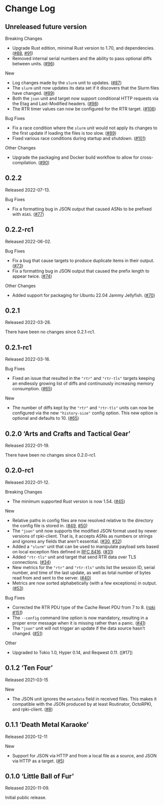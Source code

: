 # Change Log

## Unreleased future version

Breaking Changes

* Upgrade Rust edition, minimal Rust version to 1.70, and dependencies.
  ([#88], [#91])
* Removed internal serial numbers and the ability to pass optional diffs
  between units. ([#96])

New

* Log changes made by the `slurm` unit to updates. ([#87])
* The `slurm` unit now updates its data set if it discovers that the Slurm
  files have changed. ([#89])
* Both the `json` unit and target now support conditional HTTP requests
  via the Etag and Last-Modified headers. ([#98])
* The RTR timer values can now be configured for the RTR target. ([#106])

Bug Fixes

* Fix a race condition where the `slurm` unit would not apply its changes
  to the first update if loading the files is too slow. ([#89])
* Fixed various race conditions during startup and shutdown. ([#101])

Other Changes

* Upgrade the packaging and Docker build workflow to allow for
  cross-compilation. ([#90])


[#87]: https://github.com/NLnetLabs/rtrtr/pull/87
[#88]: https://github.com/NLnetLabs/rtrtr/pull/88
[#89]: https://github.com/NLnetLabs/rtrtr/pull/89
[#90]: https://github.com/NLnetLabs/rtrtr/pull/90
[#91]: https://github.com/NLnetLabs/rtrtr/pull/91
[#96]: https://github.com/NLnetLabs/rtrtr/pull/96
[#98]: https://github.com/NLnetLabs/rtrtr/pull/98
[#101]: https://github.com/NLnetLabs/rtrtr/pull/101
[#106]: https://github.com/NLnetLabs/rtrtr/pull/106


## 0.2.2

Released 2022-07-13.

Bug Fixes

* Fix a formatting bug in JSON output that caused ASNs to be prefixed with
  `ASAS`. ([#77])

[#77]: https://github.com/NLnetLabs/rtrtr/pull/77


## 0.2.2-rc1

Released 2022-06-02.

Bug Fixes

* Fix a bug that cause targets to produce duplicate items in their output.
  ([#73])
* Fix a formatting bug in JSON output that caused the prefix length to
  appear twice. ([#74])

Other Changes

* Added support for packaging for Ubuntu 22.04 Jammy Jellyfish. ([#70])

[#70]: https://github.com/NLnetLabs/rtrtr/pull/70
[#73]: https://github.com/NLnetLabs/rtrtr/pull/73
[#74]: https://github.com/NLnetLabs/rtrtr/pull/74


## 0.2.1

Released 2022-03-28.

There have been no changes since 0.2.1-rc1.


## 0.2.1-rc1

Released 2022-03-16.

Bug Fixes

* Fixed an issue that resulted in the `"rtr"` and `"rtr-tls"` targets
  keeping an endlessly growing list of diffs and continuously increasing
  memory consumption. ([#65])

New

* The number of diffs kept by the `"rtr"` and `"rtr-tls"` units can now
  be configured via the new `"history-size"` config option. This new
  option is optional and defaults to 10. ([#65])

[#65]: https://github.com/NLnetLabs/rtrtr/pull/65


## 0.2.0 ‘Arts and Crafts and Tactical Gear’

Released 2022-01-19.

There have been no changes since 0.2.0-rc1.


## 0.2.0-rc1

Released 2022-01-12.

Breaking Changes

* The minimum supported Rust version is now 1.54. ([#45])

New

* Relative paths in config files are now resolved relative to the
  directory the config file is stored in. ([#49], [#50])
* The `"json"` unit now supports the modified JSON format used by newer
  versions of rpki-client. That is, it accepts ASNs as numbers or
  strings and ignores any fields that aren’t essential. ([#30], [#32])
* Added a `"slurm"` unit that can be used to manipulate payload sets based
  on local exception files defined in [RFC 8416]. ([#31])
* Added `"rtr-tls"` unit and target that send RTR data over TLS
  connections. ([#34])
* New metrics for the `"rtr"` and `"rtr-tls"` units list the session ID,
  serial number, and time of the last update, as well as total number of
  bytes read from and sent to the server. ([#40])
* Metrics are now sorted alphabetically (with a few exceptions) in output.
  ([#53])

Bug Fixes

* Corrected the RTR PDU type of the Cache Reset PDU from 7 to 8.
  ([rpki #151])
* The `--config` command line option is now mandatory, resulting in a
  proper error message when it is missing rather than a panic. ([#41])
* The `"json"` unit will not trigger an update if the data source hasn’t
  changed. ([#51])

Other

* Upgraded to Tokio 1.0, Hyper 0.14, and Reqwest 0.11. ([#17]) 

[#30]: https://github.com/NLnetLabs/rtrtr/pull/30
[#31]: https://github.com/NLnetLabs/rtrtr/pull/31
[#32]: https://github.com/NLnetLabs/rtrtr/pull/32
[#34]: https://github.com/NLnetLabs/rtrtr/pull/34
[#40]: https://github.com/NLnetLabs/rtrtr/pull/40
[#41]: https://github.com/NLnetLabs/rtrtr/pull/41
[#45]: https://github.com/NLnetLabs/rtrtr/pull/45
[#49]: https://github.com/NLnetLabs/rtrtr/pull/49
[#50]: https://github.com/NLnetLabs/rtrtr/pull/50
[#51]: https://github.com/NLnetLabs/rtrtr/pull/51
[#53]: https://github.com/NLnetLabs/rtrtr/pull/53
[rpki #151]: https://github.com/NLnetLabs/rpki-rs/pull/151
[RFC 8416]: https://tools.ietf.org/html/rfc8416


## 0.1.2 ‘Ten Four’

Released 2021-03-15

New

* The JSON unit ignores the `metadata` field in received files. This
  makes it compatible with the JSON produced by at least Routinator, OctoRPKI,
  and rpki-client. ([#8])


[#8]: https://github.com/NLnetLabs/rtrtr/pull/8


## 0.1.1 ‘Death Metal Karaoke’

Released 2020-12-11

New

* Support for JSON via HTTP and from a local file as a source, and JSON
  via HTTP as a target. ([#5])

[#5]: https://github.com/NLnetLabs/rtrtr/pull/5


## 0.1.0 ‘Little Ball of Fur’

Released 2020-11-09.

Initial public release.

